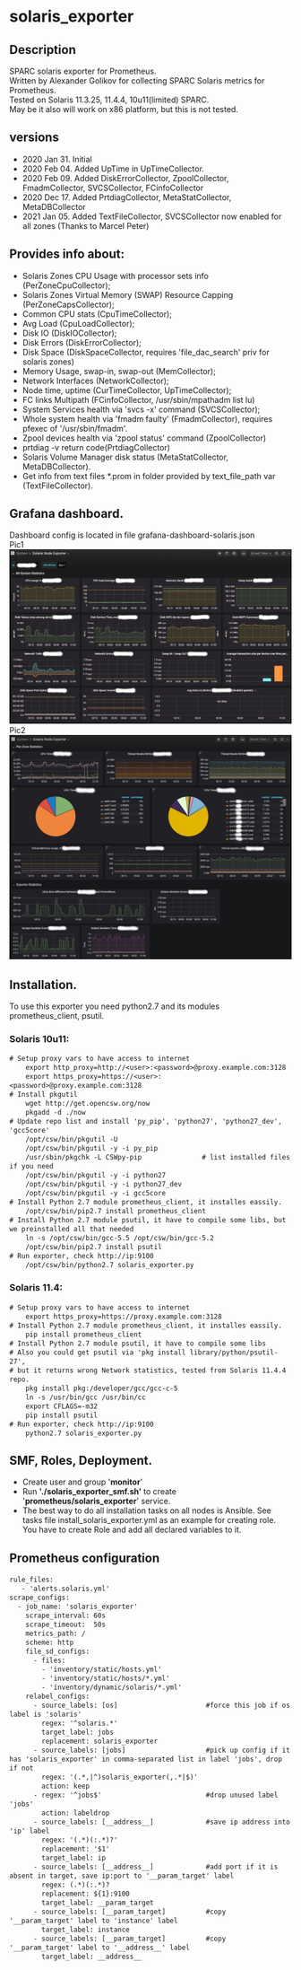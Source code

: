 # solaris_exporter

## Description
SPARC solaris exporter for Prometheus.   
Written by Alexander Golikov for collecting SPARC Solaris metrics for Prometheus.  
Tested on Solaris 11.3.25, 11.4.4, 10u11(limited) SPARC.  
May be it also will work on x86 platform, but this is not tested.

## versions
 - 2020 Jan 31. Initial  
 - 2020 Feb 04. Added UpTime in UpTimeCollector.  
 - 2020 Feb 09. Added DiskErrorCollector, ZpoolCollector, FmadmCollector, SVCSCollector, FCinfoCollector    
 - 2020 Dec 17. Added PrtdiagCollector, MetaStatCollector, MetaDBCollector
 - 2021 Jan 05. Added TextFileCollector, SVCSCollector now enabled for all zones (Thanks to Marcel Peter)

## Provides info about:
  - Solaris Zones CPU Usage with processor sets info (PerZoneCpuCollector);
  - Solaris Zones Virtual Memory (SWAP) Resource Capping (PerZoneCapsCollector);
  - Common CPU stats (CpuTimeCollector);
  - Avg Load (CpuLoadCollector);
  - Disk IO (DiskIOCollector);
  - Disk Errors (DiskErrorCollector);
  - Disk Space (DiskSpaceCollector, requires 'file_dac_search' priv for solaris zones)
  - Memory Usage, swap-in, swap-out (MemCollector);
  - Network Interfaces (NetworkCollector);
  - Node time, uptime (CurTimeCollector, UpTimeCollector);
  - FC links Multipath (FCinfoCollector, /usr/sbin/mpathadm list lu)
  - System Services health via 'svcs -x' command (SVCSCollector);
  - Whole system health via 'fmadm faulty' (FmadmCollector), requires pfexec of '/usr/sbin/fmadm'.
  - Zpool devices health via 'zpool status' command (ZpoolCollector)
  - prtdiag -v return code(PrtdiagCollector)
  - Solaris Volume Manager disk status (MetaStatCollector, MetaDBCollector).
  - Get info from text files *.prom in folder provided by text_file_path var (TextFileCollector).

## Grafana dashboard.
Dashboard config is located in file grafana-dashboard-solaris.json  
Pic1
![](sol-exporter-graph1.jpg)
Pic2
![](sol-exporter-graph2.jpg)

## Installation. 
To use this exporter you need python2.7 and its modules prometheus_client, psutil.

### Solaris 10u11:
    # Setup proxy vars to have access to internet   
        export http_proxy=http://<user>:<password>@proxy.example.com:3128  
        export https_proxy=https://<user>:<password>@proxy.example.com:3128  
    # Install pkgutil    
        wget http://get.opencsw.org/now 
        pkgadd -d ./now
    # Update repo list and install 'py_pip', 'python27', 'python27_dev', 'gcc5core'  
        /opt/csw/bin/pkgutil -U  
        /opt/csw/bin/pkgutil -y -i py_pip  
        /usr/sbin/pkgchk -L CSWpy-pip               # list installed files if you need  
        /opt/csw/bin/pkgutil -y -i python27  
        /opt/csw/bin/pkgutil -y -i python27_dev  
        /opt/csw/bin/pkgutil -y -i gcc5core  
    # Install Python 2.7 module prometheus_client, it installes eassily.  
        /opt/csw/bin/pip2.7 install prometheus_client   
    # Install Python 2.7 module psutil, it have to compile some libs, but we preinstalled all that needed  
        ln -s /opt/csw/bin/gcc-5.5 /opt/csw/bin/gcc-5.2  
        /opt/csw/bin/pip2.7 install psutil  
    # Run exporter, check http://ip:9100  
        /opt/csw/bin/python2.7 solaris_exporter.py  

### Solaris 11.4:
    # Setup proxy vars to have access to internet  
        export https_proxy=https://proxy.example.com:3128  
    # Install Python 2.7 module prometheus_client, it installes eassily.  
        pip install prometheus_client  
    # Install Python 2.7 module psutil, it have to compile some libs  
    # Also you could get psutil via 'pkg install library/python/psutil-27',  
    # but it returns wrong Network statistics, tested from Solaris 11.4.4 repo.  
        pkg install pkg:/developer/gcc/gcc-c-5  
        ln -s /usr/bin/gcc /usr/bin/cc  
        export CFLAGS=-m32  
        pip install psutil  
    # Run exporter, check http://ip:9100  
        python2.7 solaris_exporter.py  

## SMF, Roles, Deployment. 
 - Create user and group '**monitor**'
 - Run **'./solaris_exporter_smf.sh'** to create '**prometheus/solaris_exporter**' service.
 - The best way to do all installation tasks on all nodes is Ansible. See tasks file install_solaris_exporter.yml as an example for creating role. You have to create Role and add all declared variables to it.
 
 
## Prometheus configuration
    rule_files:
       - 'alerts.solaris.yml'
    scrape_configs:
      - job_name: 'solaris_exporter'
        scrape_interval: 60s
        scrape_timeout:  50s
        metrics_path: /
        scheme: http
        file_sd_configs:
          - files:
            - 'inventory/static/hosts.yml'
            - 'inventory/static/hosts/*.yml'
            - 'inventory/dynamic/solaris/*.yml'
        relabel_configs:
          - source_labels: [os]                      #force this job if os label is 'solaris'
            regex: '^solaris.*'
            target_label: jobs
            replacement: solaris_exporter
          - source_labels: [jobs]                    #pick up config if it has 'solaris_exporter' in comma-separated list in label 'jobs', drop if not
            regex: '(.*,|^)solaris_exporter(,.*|$)'
            action: keep
          - regex: '^jobs$'                          #drop unused label 'jobs'
            action: labeldrop
          - source_labels: [__address__]             #save ip address into 'ip' label
            regex: '(.*)(:.*)?'
            replacement: '$1'
            target_label: ip
          - source_labels: [__address__]             #add port if it is absent in target, save ip:port to '__param_target' label
            regex: (.*)(:.*)?
            replacement: ${1}:9100
            target_label: __param_target
          - source_labels: [__param_target]          #copy '__param_target' label to 'instance' label
            target_label: instance
          - source_labels: [__param_target]          #copy '__param_target' label to '__address__' label
            target_label: __address__